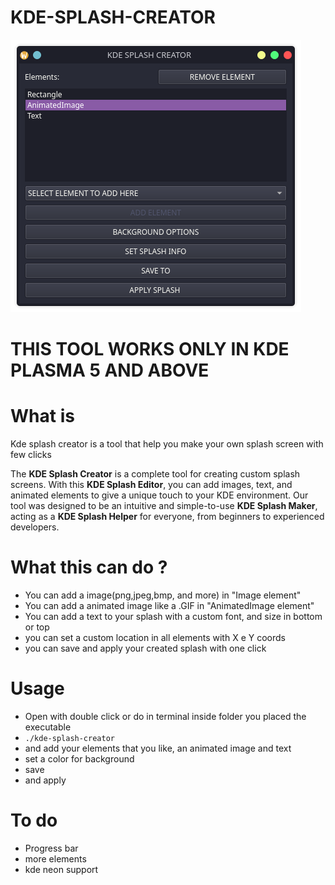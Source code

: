 # KDE-SPLASH-CREATOR
![Interface](assets/screenshot.png "Screenshot demonstration")
<h1>THIS TOOL WORKS ONLY IN KDE PLASMA 5 AND ABOVE</h1>
<h1>What is</h1>
<p>Kde splash creator is a tool that help you make your own splash screen with few clicks</p>

The **KDE Splash Creator** is a complete tool for creating custom splash screens. With this **KDE Splash Editor**, you can add images, text, and animated elements to give a unique touch to your KDE environment. Our tool was designed to be an intuitive and simple-to-use **KDE Splash Maker**, acting as a **KDE Splash Helper** for everyone, from beginners to experienced developers.
<h1>What this can do ?</h1>
<ul>
  <li>You can add a image(png,jpeg,bmp, and more) in "Image element"</li>
  <li>You can add a animated image like a .GIF in "AnimatedImage element"</li>
  <li>You can add a text to your splash with a custom font, and size in bottom or top</li>
  <li>you can set a custom location in all elements with X e Y coords</li>
  <li>you can save and apply your created splash with one click</li>
</ul>
<h1>Usage</h1>
<ul>
  <li>Open with double click or do in terminal inside folder you placed the executable</li>
  <li><code>./kde-splash-creator</code></li>
  <li>and add your elements that you like, an animated image and text</li>
  <li>set a color for background</li>
  <li>save</li>
  <li>and apply</li>
</ul>
<h1>To do</h1>
<ul>
  <li>Progress bar</li>
  <li>more elements</li>
  <li>kde neon support</li>
</ul>



